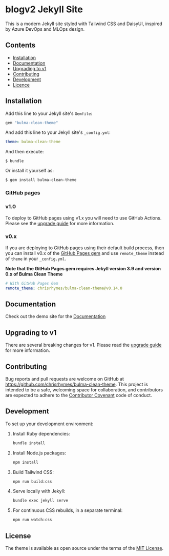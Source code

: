 # blogv2 Jekyll Site

This is a modern Jekyll site styled with Tailwind CSS and DaisyUI, inspired by Azure DevOps and MLOps design.

## Contents

* [Installation](#installation)
* [Documentation](#documentation)
* [Upgrading to v1](#upgrading-to-v1)
* [Contributing](#contributing)
* [Development](#development)
* [Licence](#licence)


## Installation

Add this line to your Jekyll site's `Gemfile`:

```ruby
gem "bulma-clean-theme"
```

And add this line to your Jekyll site's `_config.yml`:

```yaml
theme: bulma-clean-theme
```

And then execute:

    $ bundle

Or install it yourself as:

    $ gem install bulma-clean-theme

### GitHub pages

### v1.0

To deploy to GitHub pages using v1.x you will need to use GitHub Actions. Please see the [upgrade guide](https://www.csrhymes.com/bulma-clean-theme/docs/getting-started/upgrading-to-v1/) for more information.

### v0.x

If you are deploying to GitHub pages using their default build process, then you can install v0.x of the [GitHub Pages gem](https://github.com/github/pages-gem) and use `remote_theme` instead of `theme` in your `_config.yml`. 

**Note that the GitHub Pages gem requires Jekyll version 3.9 and version 0.x of Bulma Clean Theme**

```yaml
# With GitHub Pages Gem
remote_theme: chrisrhymes/bulma-clean-theme@v0.14.0
```

## Documentation

Check out the demo site for the [Documentation](https://www.csrhymes.com/bulma-clean-theme/docs/)

## Upgrading to v1

There are several breaking changes for v1. Please read the [upgrade guide](https://www.csrhymes.com/bulma-clean-theme/docs/getting-started/upgrading-to-v1/) for more information.

## Contributing

Bug reports and pull requests are welcome on GitHub at https://github.com/chrisrhymes/bulma-clean-theme. This project is intended to be a safe, welcoming space for collaboration, and contributors are expected to adhere to the [Contributor Covenant](http://contributor-covenant.org) code of conduct.

## Development

To set up your development environment:
1. Install Ruby dependencies:
   ```bash
   bundle install
   ```
2. Install Node.js packages:
   ```bash
   npm install
   ```
3. Build Tailwind CSS:
   ```bash
   npm run build:css
   ```
4. Serve locally with Jekyll:
   ```bash
   bundle exec jekyll serve
   ```
5. For continuous CSS rebuilds, in a separate terminal:
   ```bash
   npm run watch:css
   ```

## License

The theme is available as open source under the terms of the [MIT License](https://opensource.org/licenses/MIT).
